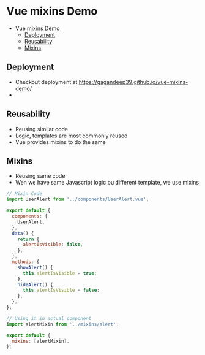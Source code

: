 # Vue mixins Demo

- [Vue mixins Demo](#vue-mixins-demo)
  - [Deployment](#deployment)
  - [Reusability](#reusability)
  - [Mixins](#mixins)

## Deployment

- Checkout deployment at <https://gagandeep39.github.io/vue-mixins-demo/>
-

## Reusability

- Reusing similar code
- Logic, templates are most commonly reused
- Vue provides mixins to do the same

## Mixins

- Reusing same code
- Wen we have same Javascript logic bu different template, we use mixins

```js
// Mixin Code
import UserAlert from '../components/UserAlert.vue';

export default {
  components: {
    UserAlert,
  },
  data() {
    return {
      alertIsVisible: false,
    };
  },
  methods: {
    showAlert() {
      this.alertIsVisible = true;
    },
    hideAlert() {
      this.alertIsVisible = false;
    },
  },
};
```

```js
// Using it in actual component
import alertMixin from '../mixins/alert';

export default {
  mixins: [alertMixin],
};
```
